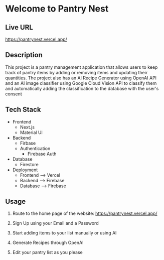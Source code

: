 # Welcome to Pantry Nest

## Live URL
https://pantrynest.vercel.app/

## Description
This project is a pantry management application that allows users to keep track of pantry items by adding or removing items and updating their quantities. The project also has an AI Recipe Generator using OpenAI API and an AI image classifier using Google Cloud Vision API to classify them and automatically adding the classification to the database with the user's consent 

## Tech Stack
 - Frontend
    - Next.js
    - Material UI  
 - Backend
    - Firbase
    - Authentication
        - Firebase Auth  
 - Database
    - Firestore  
 - Deployment
    - Frontend --> Vercel
    - Backend  --> Firebase
    - Database --> Firebase

## Usage

1. Route to the home page of the website: https://pantrynest.vercel.app/

2. Sign Up using your Email and a Password

3. Start adding items to your list manually or using AI

4. Generate Recipes through OpenAI

5. Edit your pantry list as you please